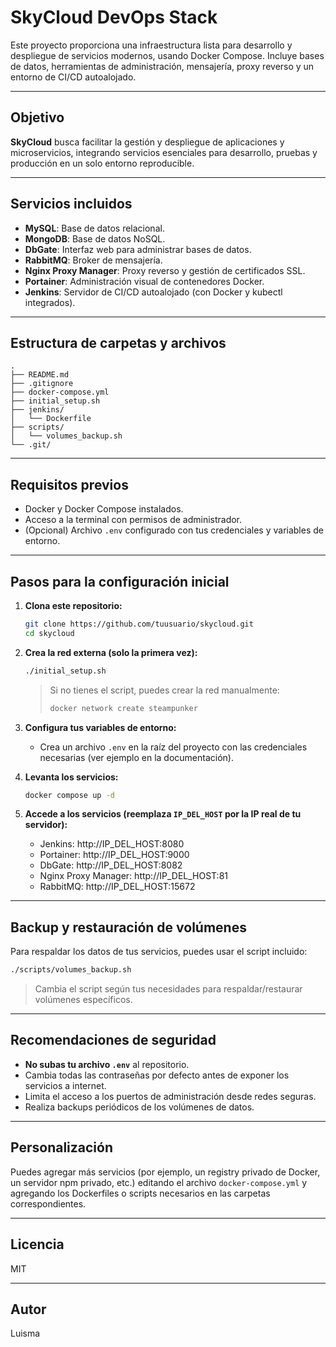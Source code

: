 # SkyCloud DevOps Stack

Este proyecto proporciona una infraestructura lista para desarrollo y despliegue de servicios modernos, usando Docker Compose. Incluye bases de datos, herramientas de administración, mensajería, proxy reverso y un entorno de CI/CD autoalojado.

---

## Objetivo

**SkyCloud** busca facilitar la gestión y despliegue de aplicaciones y microservicios, integrando servicios esenciales para desarrollo, pruebas y producción en un solo entorno reproducible.

---

## Servicios incluidos

- **MySQL**: Base de datos relacional.
- **MongoDB**: Base de datos NoSQL.
- **DbGate**: Interfaz web para administrar bases de datos.
- **RabbitMQ**: Broker de mensajería.
- **Nginx Proxy Manager**: Proxy reverso y gestión de certificados SSL.
- **Portainer**: Administración visual de contenedores Docker.
- **Jenkins**: Servidor de CI/CD autoalojado (con Docker y kubectl integrados).

---

## Estructura de carpetas y archivos

```
.
├── README.md
├── .gitignore
├── docker-compose.yml
├── initial_setup.sh
├── jenkins/
│   └── Dockerfile
├── scripts/
│   └── volumes_backup.sh
└── .git/
```

---

## Requisitos previos

- Docker y Docker Compose instalados.
- Acceso a la terminal con permisos de administrador.
- (Opcional) Archivo `.env` configurado con tus credenciales y variables de entorno.

---

## Pasos para la configuración inicial

1. **Clona este repositorio:**
   ```bash
   git clone https://github.com/tuusuario/skycloud.git
   cd skycloud
   ```

2. **Crea la red externa (solo la primera vez):**
   ```bash
   ./initial_setup.sh
   ```
   > Si no tienes el script, puedes crear la red manualmente:
   > ```bash
   > docker network create steampunker
   > ```

3. **Configura tus variables de entorno:**
   - Crea un archivo `.env` en la raíz del proyecto con las credenciales necesarias (ver ejemplo en la documentación).

4. **Levanta los servicios:**
   ```bash
   docker compose up -d
   ```

5. **Accede a los servicios (reemplaza `IP_DEL_HOST` por la IP real de tu servidor):**
   - Jenkins: http://IP_DEL_HOST:8080
   - Portainer: http://IP_DEL_HOST:9000
   - DbGate: http://IP_DEL_HOST:8082
   - Nginx Proxy Manager: http://IP_DEL_HOST:81
   - RabbitMQ: http://IP_DEL_HOST:15672

---

## Backup y restauración de volúmenes

Para respaldar los datos de tus servicios, puedes usar el script incluido:

```bash
./scripts/volumes_backup.sh
```
> Cambia el script según tus necesidades para respaldar/restaurar volúmenes específicos.

---

## Recomendaciones de seguridad

- **No subas tu archivo `.env`** al repositorio.
- Cambia todas las contraseñas por defecto antes de exponer los servicios a internet.
- Limita el acceso a los puertos de administración desde redes seguras.
- Realiza backups periódicos de los volúmenes de datos.

---

## Personalización

Puedes agregar más servicios (por ejemplo, un registry privado de Docker, un servidor npm privado, etc.) editando el archivo `docker-compose.yml` y agregando los Dockerfiles o scripts necesarios en las carpetas correspondientes.

---

## Licencia

MIT

---

## Autor

Luisma
